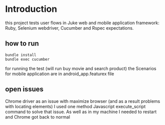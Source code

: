 # Introduction #
this project tests user flows in Juke web and mobile application
framework: Ruby, Selenium webdriver, Cucumber and Rspec expectations.

## how to run ##
```
bundle install
bundle exec cucumber
```
for running the test (will run buy movie and search product)
the Scenarios for mobile application are in android_app.featurex file

## open issues ##
Chrome driver as an issue with maximize browser (and as a result problems with locating elements)
I used one method Javascript execute_script command to solve that issue.
As well as in my machine I needed to restart and Chrome got back to normal

